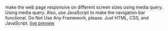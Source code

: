  make the web page responsive on different screen sizes using media query. Using media query.  Also, use JavaScript to make the navigation bar functional. Do Not Use Any Framework, please. Just HTML, CSS, and JavaScript.
 [live preview](https://naughty-meitner-b0f347.netlify.app/)